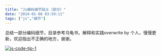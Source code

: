 ```yaml
---
title: "Js编码细节贴士（部分）"
date: "2014-01-08 03:59:11"
tags: ["js","细节"]
---
```



总结一部分编码细节，目录参考乌龟书，解释和实践overwrite by 个人，慢慢更新，欢迎指出不正确的地方，谢谢。

[![js-code-tip-1](http://attachment.soulteary.com/wp/2014/01/js-code-tip-1-148x300.png)](http://attachment.soulteary.com/wp/2014/01/js-code-tip-1.png)

